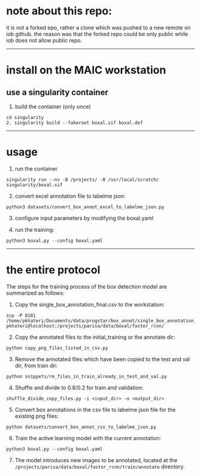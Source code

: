 
# note about this repo:
it is not a forked epo, rather a clone which was pushed to a new remote on iob github. the reason was that the forked repo could be only public while iob does not allow public repo.

---------------------------------
# install on the MAIC workstation
## use a singularity container
1. build the container (only once)
```
cd singularity
2. singularity build --fakeroot boxal.sif boxal.def
```
---------------------------------
# usage
1. run the container
```
singularity run --nv -B /projects/ -B /usr/local/scratch/ singularity/boxal.sif
```
2. convert excel annotation file to labelme json:
```
python3 datasets/convert_box_annot_excel_to_labelme_json.py
```
3. configure input parameters by modifying the boxal.yaml

4. run the training:
```
python3 boxal.py --config boxal.yaml
```

---------------------------------
# the entire protocol 
The steps for the training process of the box detection model are summarized as follows:
1. Copy  the single_box_annotation_final.csv to the workstation:
```
scp -P 8181 /home/pkhateri/Documents/data/progstar/box_annot/single_box_annotation_final.csv pkhateri@localhost:/projects/parisa/data/boxal/faster_rcnn/
```
2. Copy the annotated files to the initial_training or the annotate dir:
```
python copy_png_files_listed_in_csv.py
```
3. Remove the annotated files which have been copied to the test and val dir, from train dir:
```
python snippets/rm_files_in_train_already_in_test_and_val.py
```
4. Shuffle and divide to 0.8/0.2 for train and validation:
```
shuffle_divide_copy_files.py -i <input_dir> -o <output_dir>
```
5. Convert box annotations in the csv file to labelme json file for the existing png files:
```
python datasets/convert_box_annot_csv_to_labelme_json.py
```
6. Train the active learning model with the current annotation:
```
python3 boxal.py --config boxal.yaml
```
7. The  model introduces new images to be annotated, located at the `/projects/parisa/data/boxal/faster_rcnn/train/annotate` directory.
